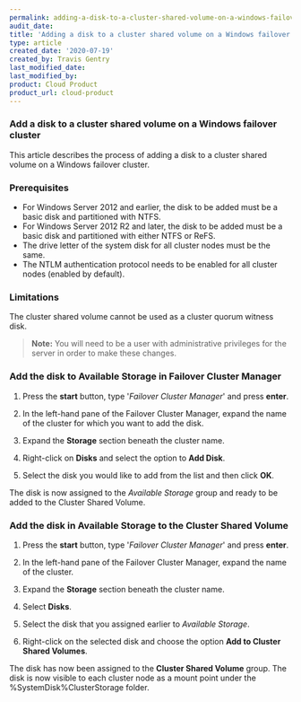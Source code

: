 ```yaml
---
permalink: adding-a-disk-to-a-cluster-shared-volume-on-a-windows-failover-cluster/
audit_date:
title: 'Adding a disk to a cluster shared volume on a Windows failover cluster'
type: article
created_date: '2020-07-19'
created_by: Travis Gentry
last_modified_date:
last_modified_by:
product: Cloud Product
product_url: cloud-product
---
```


### Add a disk to a cluster shared volume on a Windows failover cluster

This article describes the process of adding a disk to a cluster shared volume on a Windows failover cluster.

### Prerequisites
   - For Windows Server 2012 and earlier, the disk to be added must be a basic disk and partitioned with NTFS.
   - For Windows Server 2012 R2 and later, the disk to be added must be a basic disk and partitioned with either NTFS or ReFS.
   - The drive letter of the system disk for all cluster nodes must be the same.
   - The NTLM authentication protocol needs to be enabled for all cluster nodes (enabled by default).



### Limitations

The cluster shared volume cannot be used as a cluster quorum witness disk.

> **Note:** You will need to be a user with administrative privileges for the server in order to make these changes.



### Add the disk to Available Storage in Failover Cluster Manager

1. Press the **start** button, type '*Failover Cluster Manager*' and press **enter**.

2. In the left-hand pane of the Failover Cluster Manager, expand the name of the cluster for which you want to add the disk.

3. Expand the **Storage** section beneath the cluster name.

4. Right-click on **Disks** and select the option to **Add Disk**.

5. Select the disk you would like to add from the list and then click **OK**.


The disk is now assigned to the *Available Storage* group and ready to be added to the Cluster Shared Volume. 



### Add the disk in Available Storage to the Cluster Shared Volume

1. Press the **start** button, type '*Failover Cluster Manager*' and press **enter**.

2. In the left-hand pane of the Failover Cluster Manager, expand the name of the cluster.

3. Expand the **Storage** section beneath the cluster name.

4. Select **Disks**.

5. Select the disk that you assigned earlier to *Available Storage*.

6. Right-click on the selected disk and choose the option **Add to Cluster Shared Volumes**.


The disk has now been assigned to the **Cluster Shared Volume** group. The disk is now visible to each cluster node as a mount point under the %SystemDisk%ClusterStorage folder.
